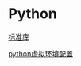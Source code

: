 # Python
<p id="VRkYejJoqfVu8veituyww">

[标准库](./%E6%A0%87%E5%87%86%E5%BA%93/index.md)

</p>


<p id="tDXRXksNqUHbAbcB5WC1Zt">



</p>


<p id="wUh6TqUhgMbtBDsosqBN7V">

[python虚拟环境配置](./python%E8%99%9A%E6%8B%9F%E7%8E%AF%E5%A2%83%E9%85%8D%E7%BD%AE/index.md)

</p>


